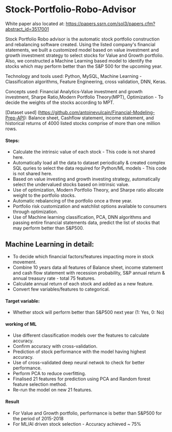 # Stock-Portfolio-Robo-Advisor
White paper also located at:
https://papers.ssrn.com/sol3/papers.cfm?abstract_id=3517001

Stock Portfolio Robo advisor is the automatic stock portfolio construction and rebalancing software created. Using the listed company's financial statements, we built a customized model based on value investment and growth investment strategy to select stocks for Value and Growth portfolio. Also, we constructed a Machine Learning based model to identify the stocks which may perform better than the S&P 500 for the upcoming year.

Technology and tools used: Python, MySQL, Machine Learning - Classification algorithms, Feature Engineering, cross validation, DNN, Keras. 

Concepts used: Financial Analytics-Value investment and growth investment, Sharpe Ratio,Modern Portfolio Theory(MPT), Optimization - To decide the weights of the stocks according to MPT.

[Dataset used] (https://github.com/antoinevulcain/Financial-Modeling-Prep-API): Balance sheet, Cashflow statement, income statement, and historical returns of 4000 listed stocks comprise of more than one million rows.


#### Steps:
-	Calculate the intrinsic value of each stock - This code is not shared here.
- Automatically load all the data to dataset periodically & created complex SQL quries to select the data required for Python/ML models -   This code is not shared here.
-	Based on value investing and growth investing strategy, automatically select the undervalued stocks based on intrinsic value.
-	Use of optimization, Modern Portfolio Theory, and Sharpe ratio allocate weight to the portfolio stocks.
-	Automatic rebalancing of the portfolio once a three year.
-	Portfolio risk customization and watchlist options available to consumers through optimization.
-	Use of Machine learning classification, PCA, DNN algorithms and passing entire financial statements data, predict the list of stocks that may perform better than S&P500. 

## Machine Learning in detail:
- To decide which financial factors/features impacting more in stock movement.
- Combine 10 years data all features of Balance sheet, income statement and cash flow statement with recession probability, S&P annual     return & annual treasury rate - total 75 features.
- Calculate annual return of each stock and added as a new feature.
- Convert few variables/features to categorical.

#### Target variable:
- Whether stock will perform better than S&P500 next year (1: Yes, 0: No)

#### working of ML
- Use different classification models over the features to calculate accuracy.
- Confirm accuracy with cross-validation.
- Prediction of stock performance with the model having highest accuracy.
- Use of cross-validated deep neural netwok to check for better performance.
- Perform PCA to reduce overfitting.
- Finalised 21 features for prediction using PCA and Random forest feature selection method.
- Re-run the model on new 21 features.

#### Result
- For Value and Growth portfolio, performance is better than S&P500 for the period of 2015-2018
- For ML/AI driven stock selection - Accuracy achieved ~ 75%
